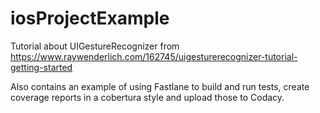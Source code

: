 # iosProjectExample
Tutorial about UIGestureRecognizer from https://www.raywenderlich.com/162745/uigesturerecognizer-tutorial-getting-started

Also contains an example of using Fastlane to build and run tests, create coverage reports in a cobertura style and upload those to Codacy.
